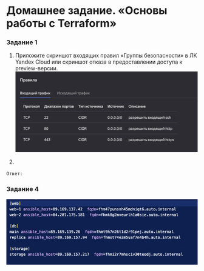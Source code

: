 # Домашнее задание. «Основы работы с Terraform»


### Задание 1 

1. Приложите скриншот входящих правил «Группы безопасности» в ЛК Yandex Cloud или скриншот отказа в предоставлении доступа к preview-версии.
    ![alt text](task1_1.png)

2. 
    
    Ответ: 


### Задание 4
![alt text](task4_1.png)


